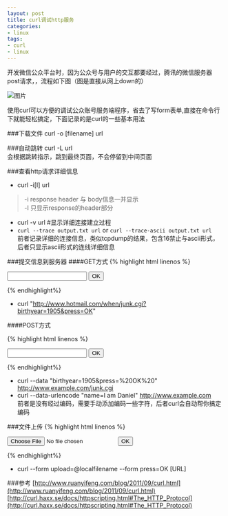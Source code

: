 ```yaml
---
layout: post
title: curl调试http服务
categories:
- linux	
tags:
- curl
- linux
---
```



开发微信公众平台时，因为公众号与用户的交互都要经过，腾讯的微信服务器post请求，，流程如下图（图是直接从网上down的）

![图片]({{site.IMG_PATH}}/weixin.jpg)

使用curl可以方便的调试公众账号服务端程序，省去了写form表单,直接在命令行下就能轻松搞定，下面记录的是curl的一些基本用法


###下载文件
curl -o [filename] url  

###自动跳转
curl -L url     
会根据跳转指示，跳到最终页面，不会停留到中间页面

###查看http请求详细信息
+ curl -i[I] url    
>-i response header 与 body信息一并显示   
-I 只显示response的header部分

+ curl -v url #显示详细连接建立过程
+ `curl --trace output.txt url` or `curl --trace-ascii output.txt url`    
前者记录详细的连接信息，类似tcpdump的结果，包含16禁止与ascii形式，后者只显示ascii形式的连线详细信息

###提交信息到服务器
####GET方式
{% highlight html linenos %}

<form method="GET" action="junk.cgi">   
 <input type=text name="birthyear">   
 <input type=submit name=press value="OK">   
 </form>   

{% endhighlight%}

+ curl "http://www.hotmail.com/when/junk.cgi?birthyear=1905&press=OK" 


####POST方式

{% highlight html linenos %}

<form method="POST" action="junk.cgi">   
 <input type=text name="birthyear">   
 <input type=submit name=press value="OK">   
 </form>   

{% endhighlight%}

+ curl --data "birthyear=1905&press=%20OK%20"  http://www.example.com/junk.cgi
+ curl --data-urlencode "name=I am Daniel" http://www.example.com     
前者是没有经过编码，需要手动添加编码一些字符，后者curl会自动帮你搞定编码   

###文件上传
{% highlight html linenos %}

<form method="POST" enctype='multipart/form-data' action="upload.cgi">

 <input type=file name=upload>
 <input type=submit name=press value="OK">
</form>

{% endhighlight%}
+ curl --form upload=@localfilename --form press=OK [URL]

###参考
[http://www.ruanyifeng.com/blog/2011/09/curl.html](http://www.ruanyifeng.com/blog/2011/09/curl.html)   
[http://curl.haxx.se/docs/httpscripting.html#The_HTTP_Protocol](http://curl.haxx.se/docs/httpscripting.html#The_HTTP_Protocol)

